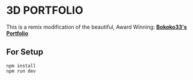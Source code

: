 # 3D PORTFOLIO

This is a remix modification of the beautiful, Award Winning: **[Bokoko33's Portfolio](https://bokoko33.me/)** 

## For Setup

```
npm install
npm run dev
```


